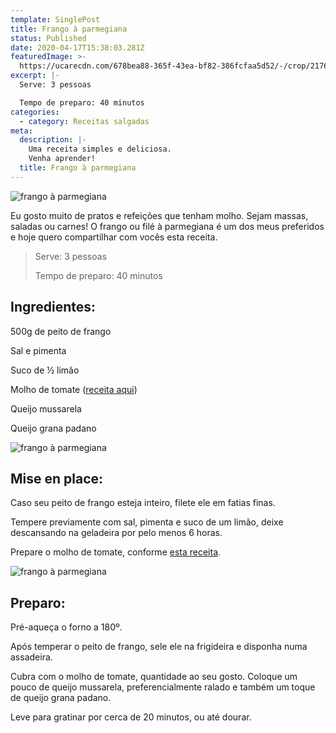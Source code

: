 ```yaml
---
template: SinglePost
title: Frango à parmegiana
status: Published
date: 2020-04-17T15:38:03.281Z
featuredImage: >-
  https://ucarecdn.com/678bea88-365f-43ea-bf82-386fcfaa5d52/-/crop/2176x1519/133,44/-/preview/
excerpt: |-
  Serve: 3 pessoas 

  Tempo de preparo: 40 minutos 
categories:
  - category: Receitas salgadas
meta:
  description: |-
    Uma receita simples e deliciosa.
    Venha aprender!
  title: Frango à parmegiana
---
```

![frango à parmegiana](https://ucarecdn.com/60042368-53e9-41fe-ae67-fb85ea1f875e/-/crop/2131x1457/178,111/-/preview/)

Eu gosto muito de pratos e refeições que tenham molho. Sejam massas, saladas ou carnes! O frango ou filé à parmegiana é um dos meus preferidos e hoje quero compartilhar com vocês esta receita. 

> Serve: 3 pessoas 
>
> Tempo de preparo: 40 minutos 

## Ingredientes:

500g de peito de frango 

Sal e pimenta 

Suco de ½ limão 

Molho de tomate ([receita aqui](https://paolafabeni.com/posts/molho-de-tomate/)) 

Queijo mussarela 

Queijo grana padano 

![frango à parmegiana](https://ucarecdn.com/67377edb-7f37-4723-aac8-5d0adf15d1df/-/crop/2287x1657/0,0/-/preview/)

## 

## Mise en place:

Caso seu peito de frango esteja inteiro, filete ele em fatias finas. 

Tempere previamente com sal, pimenta e suco de um limão, deixe descansando na geladeira por pelo menos 6 horas. 

Prepare o molho de tomate, conforme [esta receita](https://paolafabeni.com/posts/molho-de-tomate/). 

![frango à parmegiana](https://ucarecdn.com/6731d302-d4b4-4f03-8c80-f59234a2ea07/-/crop/2096x1373/213,284/-/preview/)

## Preparo:

Pré-aqueça o forno a 180º. 

Após temperar o peito de frango, sele ele na frigideira e disponha numa assadeira.  

Cubra com o molho de tomate, quantidade ao seu gosto. Coloque um pouco de queijo mussarela, preferencialmente ralado e também um toque de queijo grana padano. 

Leve para gratinar por cerca de 20 minutos, ou até dourar.
